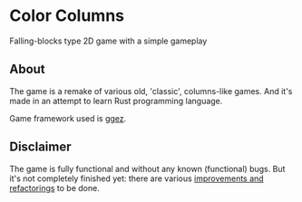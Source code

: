 # Color Columns
Falling-blocks type 2D game with a simple gameplay

## About
The game is a remake of various old, 'classic', columns-like games.
And it's made in an attempt to learn Rust programming language.

Game framework used is [ggez](https://ggez.rs/).

## Disclaimer
The game is fully functional and without any known (functional) bugs.
But it's not completely finished yet: there are various [improvements and refactorings](https://github.com/rdrmic/color-columns/issues) to be done.
